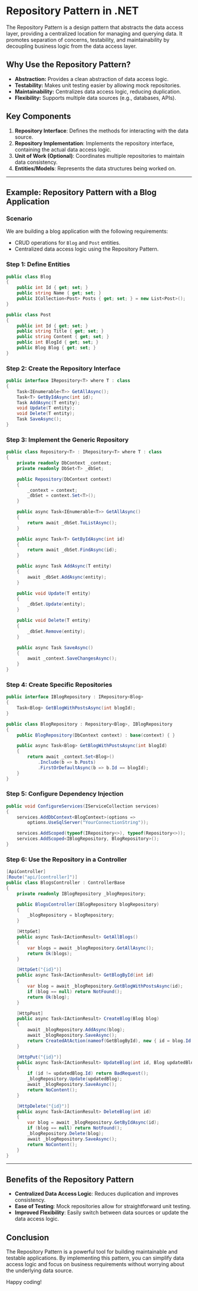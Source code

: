 ﻿# Repository Pattern in .NET

The Repository Pattern is a design pattern that abstracts the data access layer, providing a centralized location for managing and querying data. It promotes separation of concerns, testability, and maintainability by decoupling business logic from the data access layer.

## Why Use the Repository Pattern?
- **Abstraction:** Provides a clean abstraction of data access logic.
- **Testability:** Makes unit testing easier by allowing mock repositories.
- **Maintainability:** Centralizes data access logic, reducing duplication.
- **Flexibility:** Supports multiple data sources (e.g., databases, APIs).

## Key Components
1. **Repository Interface**: Defines the methods for interacting with the data source.
2. **Repository Implementation**: Implements the repository interface, containing the actual data access logic.
3. **Unit of Work (Optional)**: Coordinates multiple repositories to maintain data consistency.
4. **Entities/Models**: Represents the data structures being worked on.

---

## Example: Repository Pattern with a Blog Application

### Scenario
We are building a blog application with the following requirements:
- CRUD operations for `Blog` and `Post` entities.
- Centralized data access logic using the Repository Pattern.

### Step 1: Define Entities
```csharp
public class Blog
{
    public int Id { get; set; }
    public string Name { get; set; }
    public ICollection<Post> Posts { get; set; } = new List<Post>();
}

public class Post
{
    public int Id { get; set; }
    public string Title { get; set; }
    public string Content { get; set; }
    public int BlogId { get; set; }
    public Blog Blog { get; set; }
}
```

### Step 2: Create the Repository Interface
```csharp
public interface IRepository<T> where T : class
{
    Task<IEnumerable<T>> GetAllAsync();
    Task<T> GetByIdAsync(int id);
    Task AddAsync(T entity);
    void Update(T entity);
    void Delete(T entity);
    Task SaveAsync();
}
```

### Step 3: Implement the Generic Repository
```csharp
public class Repository<T> : IRepository<T> where T : class
{
    private readonly DbContext _context;
    private readonly DbSet<T> _dbSet;

    public Repository(DbContext context)
    {
        _context = context;
        _dbSet = context.Set<T>();
    }

    public async Task<IEnumerable<T>> GetAllAsync()
    {
        return await _dbSet.ToListAsync();
    }

    public async Task<T> GetByIdAsync(int id)
    {
        return await _dbSet.FindAsync(id);
    }

    public async Task AddAsync(T entity)
    {
        await _dbSet.AddAsync(entity);
    }

    public void Update(T entity)
    {
        _dbSet.Update(entity);
    }

    public void Delete(T entity)
    {
        _dbSet.Remove(entity);
    }

    public async Task SaveAsync()
    {
        await _context.SaveChangesAsync();
    }
}
```

### Step 4: Create Specific Repositories
```csharp
public interface IBlogRepository : IRepository<Blog>
{
    Task<Blog> GetBlogWithPostsAsync(int blogId);
}

public class BlogRepository : Repository<Blog>, IBlogRepository
{
    public BlogRepository(DbContext context) : base(context) { }

    public async Task<Blog> GetBlogWithPostsAsync(int blogId)
    {
        return await _context.Set<Blog>()
            .Include(b => b.Posts)
            .FirstOrDefaultAsync(b => b.Id == blogId);
    }
}
```

### Step 5: Configure Dependency Injection
```csharp
public void ConfigureServices(IServiceCollection services)
{
    services.AddDbContext<BlogContext>(options =>
        options.UseSqlServer("YourConnectionString"));

    services.AddScoped(typeof(IRepository<>), typeof(Repository<>));
    services.AddScoped<IBlogRepository, BlogRepository>();
}
```

### Step 6: Use the Repository in a Controller
```csharp
[ApiController]
[Route("api/[controller]")]
public class BlogsController : ControllerBase
{
    private readonly IBlogRepository _blogRepository;

    public BlogsController(IBlogRepository blogRepository)
    {
        _blogRepository = blogRepository;
    }

    [HttpGet]
    public async Task<IActionResult> GetAllBlogs()
    {
        var blogs = await _blogRepository.GetAllAsync();
        return Ok(blogs);
    }

    [HttpGet("{id}")]
    public async Task<IActionResult> GetBlogById(int id)
    {
        var blog = await _blogRepository.GetBlogWithPostsAsync(id);
        if (blog == null) return NotFound();
        return Ok(blog);
    }

    [HttpPost]
    public async Task<IActionResult> CreateBlog(Blog blog)
    {
        await _blogRepository.AddAsync(blog);
        await _blogRepository.SaveAsync();
        return CreatedAtAction(nameof(GetBlogById), new { id = blog.Id }, blog);
    }

    [HttpPut("{id}")]
    public async Task<IActionResult> UpdateBlog(int id, Blog updatedBlog)
    {
        if (id != updatedBlog.Id) return BadRequest();
        _blogRepository.Update(updatedBlog);
        await _blogRepository.SaveAsync();
        return NoContent();
    }

    [HttpDelete("{id}")]
    public async Task<IActionResult> DeleteBlog(int id)
    {
        var blog = await _blogRepository.GetByIdAsync(id);
        if (blog == null) return NotFound();
        _blogRepository.Delete(blog);
        await _blogRepository.SaveAsync();
        return NoContent();
    }
}
```

---

## Benefits of the Repository Pattern
- **Centralized Data Access Logic**: Reduces duplication and improves consistency.
- **Ease of Testing**: Mock repositories allow for straightforward unit testing.
- **Improved Flexibility**: Easily switch between data sources or update the data access logic.

## Conclusion
The Repository Pattern is a powerful tool for building maintainable and testable applications. By implementing this pattern, you can simplify data access logic and focus on business requirements without worrying about the underlying data source.

Happy coding!
